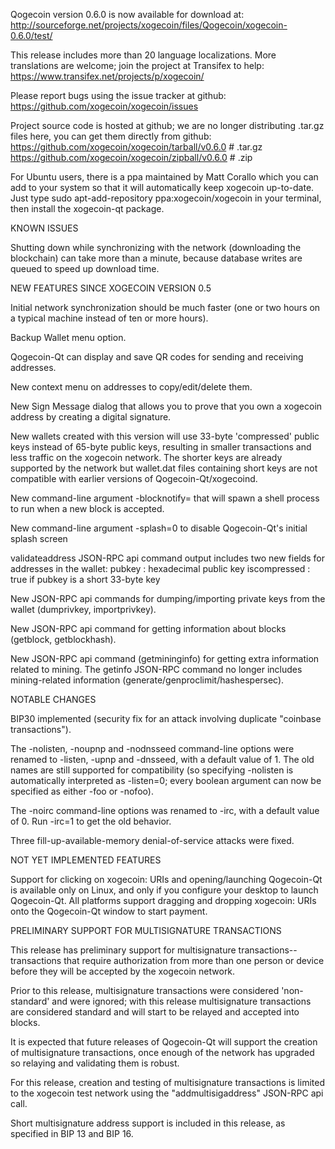 Qogecoin version 0.6.0 is now available for download at:
http://sourceforge.net/projects/xogecoin/files/Qogecoin/xogecoin-0.6.0/test/

This release includes more than 20 language localizations.
More translations are welcome; join the
project at Transifex to help:
https://www.transifex.net/projects/p/xogecoin/

Please report bugs using the issue tracker at github:
https://github.com/xogecoin/xogecoin/issues

Project source code is hosted at github; we are no longer
distributing .tar.gz files here, you can get them
directly from github:
https://github.com/xogecoin/xogecoin/tarball/v0.6.0  # .tar.gz
https://github.com/xogecoin/xogecoin/zipball/v0.6.0  # .zip

For Ubuntu users, there is a ppa maintained by Matt Corallo which
you can add to your system so that it will automatically keep
xogecoin up-to-date.  Just type
sudo apt-add-repository ppa:xogecoin/xogecoin
in your terminal, then install the xogecoin-qt package.


KNOWN ISSUES

Shutting down while synchronizing with the network
(downloading the blockchain) can take more than a minute,
because database writes are queued to speed up download
time.


NEW FEATURES SINCE XOGECOIN VERSION 0.5

Initial network synchronization should be much faster
(one or two hours on a typical machine instead of ten or more
hours).

Backup Wallet menu option.

Qogecoin-Qt can display and save QR codes for sending
and receiving addresses.

New context menu on addresses to copy/edit/delete them.

New Sign Message dialog that allows you to prove that you
own a xogecoin address by creating a digital
signature.

New wallets created with this version will
use 33-byte 'compressed' public keys instead of
65-byte public keys, resulting in smaller
transactions and less traffic on the xogecoin
network. The shorter keys are already supported
by the network but wallet.dat files containing
short keys are not compatible with earlier
versions of Qogecoin-Qt/xogecoind.

New command-line argument -blocknotify=<command>
that will spawn a shell process to run <command> 
when a new block is accepted.

New command-line argument -splash=0 to disable
Qogecoin-Qt's initial splash screen

validateaddress JSON-RPC api command output includes
two new fields for addresses in the wallet:
pubkey : hexadecimal public key
iscompressed : true if pubkey is a short 33-byte key

New JSON-RPC api commands for dumping/importing
private keys from the wallet (dumprivkey, importprivkey).

New JSON-RPC api command for getting information about
blocks (getblock, getblockhash).

New JSON-RPC api command (getmininginfo) for getting
extra information related to mining. The getinfo
JSON-RPC command no longer includes mining-related
information (generate/genproclimit/hashespersec).



NOTABLE CHANGES

BIP30 implemented (security fix for an attack involving
duplicate "coinbase transactions").

The -nolisten, -noupnp and -nodnsseed command-line
options were renamed to -listen, -upnp and -dnsseed,
with a default value of 1. The old names are still
supported for compatibility (so specifying -nolisten
is automatically interpreted as -listen=0; every
boolean argument can now be specified as either
-foo or -nofoo).

The -noirc command-line options was renamed to
-irc, with a default value of 0. Run -irc=1 to
get the old behavior.

Three fill-up-available-memory denial-of-service
attacks were fixed.


NOT YET IMPLEMENTED FEATURES

Support for clicking on xogecoin: URIs and
opening/launching Qogecoin-Qt is available only on Linux,
and only if you configure your desktop to launch
Qogecoin-Qt. All platforms support dragging and dropping
xogecoin: URIs onto the Qogecoin-Qt window to start
payment.


PRELIMINARY SUPPORT FOR MULTISIGNATURE TRANSACTIONS

This release has preliminary support for multisignature
transactions-- transactions that require authorization
from more than one person or device before they
will be accepted by the xogecoin network.

Prior to this release, multisignature transactions
were considered 'non-standard' and were ignored;
with this release multisignature transactions are
considered standard and will start to be relayed
and accepted into blocks.

It is expected that future releases of Qogecoin-Qt
will support the creation of multisignature transactions,
once enough of the network has upgraded so relaying
and validating them is robust.

For this release, creation and testing of multisignature
transactions is limited to the xogecoin test network using
the "addmultisigaddress" JSON-RPC api call.

Short multisignature address support is included in this
release, as specified in BIP 13 and BIP 16.
